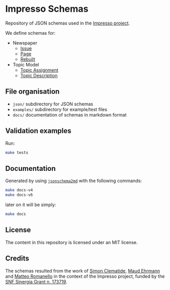 # Impresso Schemas

Repository of JSON schemas used in the [Impresso project](https://impresso-project.ch/).

We define schemas for:

- Newspaper
    - [Issue](docs/issue.schema.md)
    - [Page](docs/page.schema.md)
    - [Rebuilt](docs/rebuilt.schema.md)
- Topic Model
    - [Topic Assignment](docs/topic_assignment.schema.md)
    - [Topic Description](docs/topic_description.schema.md)

## File organisation

 - `json/` subdirectory for JSON schemas
 - `examples/` subdirectory for example/test files
 - `docs/` documentation of schemas in markdown format

## Validation examples

Run:

```bash
make tests
```

## Documentation

Generated by using [`jsonschema2md`](https://github.com/adobe/jsonschema2md) with the following commands:

```bash
make docs-v4
make docs-v6
```

later on it will be simply:

```bash
make docs
```

## License

The content in this repository is licensed under an MIT license.

## Credits

The schemas resulted from the work of [Simon Clematide](https://github.com/simon-clematide), [Maud Ehrmann](https://github.com/e-maud) and [Matteo Romanello](http://github.com/mromanello/) in the context of the Impresso project, funded by the [SNF Sinergia Grant n. 173719](http://p3.snf.ch/project-173719).
